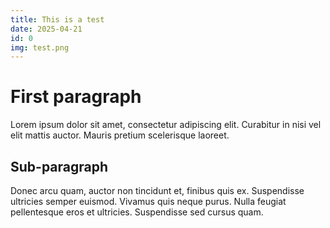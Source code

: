 ```yaml
---
title: This is a test
date: 2025-04-21
id: 0
img: test.png
---
```


# First paragraph

Lorem ipsum dolor sit amet, consectetur adipiscing elit. Curabitur in nisi vel elit mattis auctor. Mauris pretium scelerisque laoreet.

## Sub-paragraph

Donec arcu quam, auctor non tincidunt et, finibus quis ex. Suspendisse ultricies semper euismod. Vivamus quis neque purus. Nulla feugiat pellentesque eros et ultricies. Suspendisse sed cursus quam.
